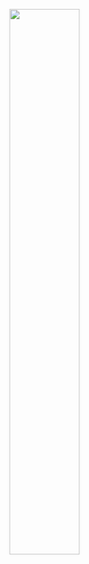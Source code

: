 <div>
  <p align="center">
    <img src="https://media.giphy.com/media/AiaOZGWDSLYI9byiPm/giphy.gif" width="50%"/>
  </p>
</>


<!--
**Archi00/Archi00** is a ✨ _special_ ✨ repository because its `README.md` (this file) appears on your GitHub profile.

Here are some ideas to get you started:

- 🔭 I’m currently working on ...
- 🌱 I’m currently learning ...
- 👯 I’m looking to collaborate on ...
- 🤔 I’m looking for help with ...
- 💬 Ask me about ...
- 📫 How to reach me: ...
- 😄 Pronouns: ...
- ⚡ Fun fact: ...
-->
